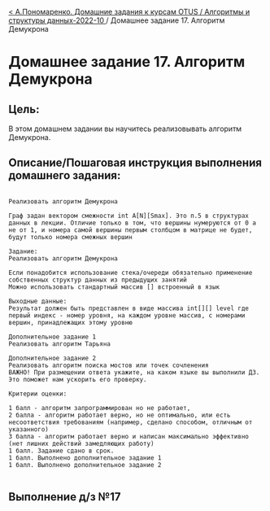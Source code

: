 [< А.Пономаренко. Домашние задания к курсам OTUS / Алгоритмы и структуры данных-2022-10 ](../README.md) / Домашнее задание 17. Алгоритм Демукрона

# Домашнее задание 17. Алгоритм Демукрона

## Цель:

В этом домашнем задании вы научитесь реализовывать алгоритм Демукрона.

## Описание/Пошаговая инструкция выполнения домашнего задания:

```

Реализовать алгоритм Демукрона

Граф задан вектором смежности int A[N][Smax]. Это п.5 в структурах данных в лекции. Отличие только в том, что вершины нумеруются от 0 а не от 1, и номера самой вершины первым столбцом в матрице не будет, будут только номера смежных вершин

Задание:
Реализовать алгоритм Демукрона

Если понадобится использование стека/очереди обязательно применение собственных структур данных из предыдущих занятий
Можно использовать стандартный массив [] встроенный в язык

Выходные данные:
Результат должен быть представлен в виде массива int[][] level где первый индекс - номер уровня, на каждом уровне массив, с номерами вершин, принадлежащих этому уровню

Дополнительное задание 1
Реализовать алгоритм Тарьяна

Дополнительное задание 2
Реализовать алгоритм поиска мостов или точек сочленения
ВАЖНО! При размещении ответа укажите, на каком языке вы выполнили ДЗ. Это поможет нам ускорить его проверку.

Критерии оценки:

1 балл - алгоритм запрограммирован но не работает, 
2 балла - алгоритм работает верно, но не оптимально, или есть несоответствия требованиям (например, сделано способом, отличным от указанного) 
3 балла - алгоритм работает верно и написан максимально эффективно (нет лишних действий замедляющих работу)
1 балл. Задание сдано в срок.
1 балл. Выполнено дополнительное задание 1
1 балл. Выполнено дополнительное задание 2


```

## Выполнение д/з №17
